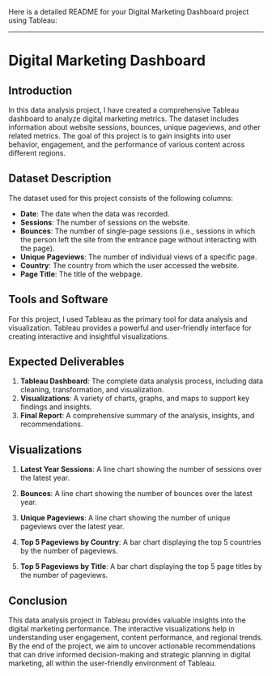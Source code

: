 Here is a detailed README for your Digital Marketing Dashboard project using Tableau:

---

# Digital Marketing Dashboard

## Introduction

In this data analysis project, I have created a comprehensive Tableau dashboard to analyze digital marketing metrics. The dataset includes information about website sessions, bounces, unique pageviews, and other related metrics. The goal of this project is to gain insights into user behavior, engagement, and the performance of various content across different regions.

## Dataset Description

The dataset used for this project consists of the following columns:
- **Date**: The date when the data was recorded.
- **Sessions**: The number of sessions on the website.
- **Bounces**: The number of single-page sessions (i.e., sessions in which the person left the site from the entrance page without interacting with the page).
- **Unique Pageviews**: The number of individual views of a specific page.
- **Country**: The country from which the user accessed the website.
- **Page Title**: The title of the webpage.

## Tools and Software

For this project, I used Tableau as the primary tool for data analysis and visualization. Tableau provides a powerful and user-friendly interface for creating interactive and insightful visualizations.

## Expected Deliverables

1. **Tableau Dashboard**: The complete data analysis process, including data cleaning, transformation, and visualization.
2. **Visualizations**: A variety of charts, graphs, and maps to support key findings and insights.
3. **Final Report**: A comprehensive summary of the analysis, insights, and recommendations.

## Visualizations

1. **Latest Year Sessions**: A line chart showing the number of sessions over the latest year.
 
2. **Bounces**: A line chart showing the number of bounces over the latest year.
 
3. **Unique Pageviews**: A line chart showing the number of unique pageviews over the latest year.
  

4. **Top 5 Pageviews by Country**: A bar chart displaying the top 5 countries by the number of pageviews.
  

5. **Top 5 Pageviews by Title**: A bar chart displaying the top 5 page titles by the number of pageviews.
 

## Conclusion

This data analysis project in Tableau provides valuable insights into the digital marketing performance. The interactive visualizations help in understanding user engagement, content performance, and regional trends. By the end of the project, we aim to uncover actionable recommendations that can drive informed decision-making and strategic planning in digital marketing, all within the user-friendly environment of Tableau.


